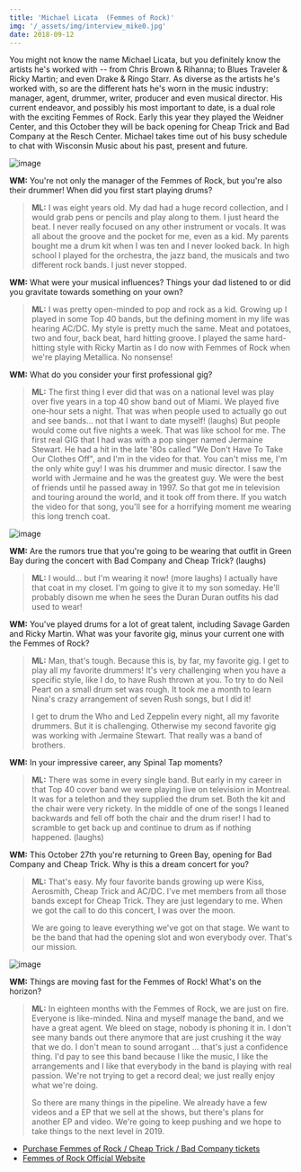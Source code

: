 ```yaml
---
title: 'Michael Licata  (Femmes of Rock)'
img: '/_assets/img/interview_mike0.jpg'
date: 2018-09-12
---
```


You might not know the name Michael Licata, but you definitely know the artists he's worked with -- from Chris Brown & Rihanna; to Blues Traveler & Ricky Martin; and even Drake & Ringo Starr. As diverse as the artists he's worked with, so are the different hats he's worn in the music industry: manager, agent, drummer, writer, producer and even musical director. His current endeavor, and possibly his most important to date, is a dual role with the exciting Femmes of Rock. Early this year they played the Weidner Center, and this October they will be back opening for Cheap Trick and Bad Company at the Resch Center. Michael takes time out of his busy schedule to chat with Wisconsin Music about his past, present and future.

![image](/_assets/img/interview_mike2.jpg)

**WM:**
You're not only the manager of the Femmes of Rock, but you're also their drummer! When did you first start playing drums?

> **ML:** I was eight years old. My dad had a huge record collection, and I would grab pens or pencils and play along to them. I just heard the beat. I never really focused on any other instrument or vocals. It was all about the groove and the pocket for me, even as a kid. My parents bought me a drum kit when I was ten and I never looked back. In high school I played for the orchestra, the jazz band, the musicals and two different rock bands. I just never stopped. 

**WM:**
What were your musical influences? Things your dad listened to or did you gravitate towards something on your own?

> **ML:** I was pretty open-minded to pop and rock as a kid. Growing up I played in some Top 40 bands, but the defining moment in my life was hearing AC/DC. My style is pretty much the same. Meat and potatoes, two and four, back beat, hard hitting groove. I played the same hard-hitting style with Ricky Martin as I do now with Femmes of Rock when we're playing Metallica. No nonsense!

**WM:**
What do you consider your first professional gig?

> **ML:** The first thing I ever did that was on a national level was play over five years in a top 40 show band out of Miami. We played five one-hour sets a night. That was when people used to actually go out and see bands… not that I want to date myself! (laughs) But people would come out five nights a week. That was like school for me. The first real GIG that I had was with a pop singer named Jermaine Stewart. He had a hit in the late '80s called "We Don't Have To Take Our Clothes Off", and I'm in the video for that. You can't miss me, I'm the only white guy! I was his drummer and music director. I saw the world with Jermaine and he was the greatest guy. We were the best of friends until he passed away in 1997. So that got me in television and touring around the world, and it took off from there. If you watch the video for that song, you'll see for a horrifying moment me wearing this long trench coat. 

![image](/_assets/img/interview_mike3.jpg)

**WM:**
Are the rumors true that you're going to be wearing that outfit in Green Bay during the concert with Bad Company and Cheap Trick? (laughs)

> **ML:** I would… but I'm wearing it now! (more laughs) I actually have that coat in my closet. I'm going to give it to my son someday. He'll probably disown me when he sees the Duran Duran outfits his dad used to wear!

**WM:**
You've played drums for a lot of great talent, including Savage Garden and Ricky Martin. What was your favorite gig, minus your current one with the Femmes of Rock? 

> **ML:** Man, that's tough. Because this is, by far, my favorite gig. I get to play all my favorite drummers! It's very challenging when you have a specific style, like I do, to have Rush thrown at you. To try to do Neil Peart on a small drum set was rough. It took me a month to learn Nina's crazy arrangement of seven Rush songs, but I did it! 
> 
> I get to drum the Who and Led Zeppelin every night, all my favorite drummers. But it is challenging. Otherwise my second favorite gig was working with Jermaine Stewart. That really was a band of brothers.

**WM:**
In your impressive career, any Spinal Tap moments?

> **ML:** There was some in every single band. But early in my career in that Top 40 cover band we were playing live on television in Montreal. It was for a telethon and they supplied the drum set. Both the kit and the chair were very rickety. In the middle of one of the songs I leaned backwards and fell off both the chair and the drum riser! I had to scramble to get back up and continue to drum as if nothing happened. (laughs) 

**WM:**
This October 27th you're returning to Green Bay, opening for Bad Company and Cheap Trick. Why is this a dream concert for you?

> **ML:** That's easy. My four favorite bands growing up were Kiss, Aerosmith, Cheap Trick and AC/DC. I've met members from all those bands except for Cheap Trick. They are just legendary to me. When we got the call to do this concert, I was over the moon. 
> 
> We are going to leave everything we've got on that stage. We want to be the band that had the opening slot and won everybody over. That's our mission. 

![image](/_assets/img/interview_mike4.jpg)

**WM:**
Things are moving fast for the Femmes of Rock! What's on the horizon?

> **ML:** In eighteen months with the Femmes of Rock, we are just on fire. Everyone is like-minded. Nina and myself manage the band, and we have a great agent. We bleed on stage, nobody is phoning it in. I don't see many bands out there anymore that are just crushing it the way that we do. I don't mean to sound arrogant … that's just a confidence thing. I'd pay to see this band because I like the music, I like the arrangements and I like that everybody in the band is playing with real passion. We're not trying to get a record deal; we just really enjoy what we're doing.
> 
> So there are many things in the pipeline. We already have a few videos and a EP that we sell at the shows, but there's plans for another EP and video. We're going to keep pushing and we hope to take things to the next level in 2019.

* [Purchase Femmes of Rock / Cheap Trick / Bad Company tickets](https://ev3.evenue.net/cgi-bin/ncommerce3/SEGetEventInfo?ticketCode=GS%3APMI%3ARC18%3ABC1027%3A&linkID=pmi&_ga=2.24874872.390719034.1536689239-510396394.1536689239)
* [Femmes of Rock Official Website](https://femmesofrock.com/)